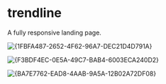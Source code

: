 # trendline 

A fully responsive landing page. 


![{1FBFA487-2652-4F62-96A7-DEC21D4D791A}](https://github.com/user-attachments/assets/da7078c4-ab05-4f55-8fc0-782907a3d503)

![{F3BDF4EC-0E5A-49C7-BAB4-6003ECA240D2}](https://github.com/user-attachments/assets/cadfd1d5-67ab-48e9-ab63-aed674e3e89f)

![{BA7E7762-EAD8-4AAB-9A5A-12B02A72DF08}](https://github.com/user-attachments/assets/97428029-ec56-426c-8c54-4221644b0052)





